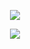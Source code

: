 <p align="center">
  <a href="https://github.com/Syloww">
    <img src="https://skillicons.dev/icons?i=css,html,js,py" />
  </a>
</p>
<p align="center">
  <a href="https://github.com/Syloww">
    <img src="https://skillicons.dev/icons?i=vscode,pr" />
  </a>
</p>
